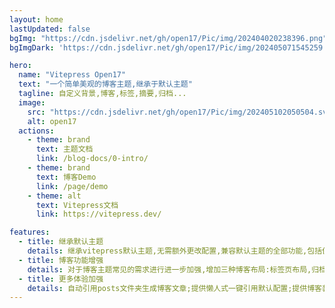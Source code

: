 ```yaml
---
layout: home
lastUpdated: false
bgImg: "https://cdn.jsdelivr.net/gh/open17/Pic/img/202404020238396.png"
bgImgDark: 'https://cdn.jsdelivr.net/gh/open17/Pic/img/202405071545259.jpg'

hero:
  name: "Vitepress Open17"
  text: "一个简单美观的博客主题,继承于默认主题"
  tagline: 自定义背景,博客,标签,摘要,归档...
  image:
    src: "https://cdn.jsdelivr.net/gh/open17/Pic/img/202405102050504.svg"
    alt: open17
  actions:
    - theme: brand
      text: 主题文档
      link: /blog-docs/0-intro/
    - theme: brand
      text: 博客Demo
      link: /page/demo
    - theme: alt
      text: Vitepress文档
      link: https://vitepress.dev/

features:
  - title: 继承默认主题
    details: 继承vitepress默认主题,无需额外更改配置,兼容默认主题的全部功能,包括但不限于:代码片段导入,Markdown增强,自定义容器,vue组件使用,Sitemap...
  - title: 博客功能增强
    details: 对于博客主题常见的需求进行进一步加强,增加三种博客布局:标签页布局,归档页布局,博客主页布局,同时支持摘要,归档,博客置顶,头像,昵称,签名,RSS等常见博客功能需求
  - title: 更多体验加强
    details: 自动引用posts文件夹生成博客文章;提供懒人式一键引用默认配置;提供博客装饰模式,支持背景图自定义替换;markdown中支持tailwindcss优化样式书写体验...
---
```


